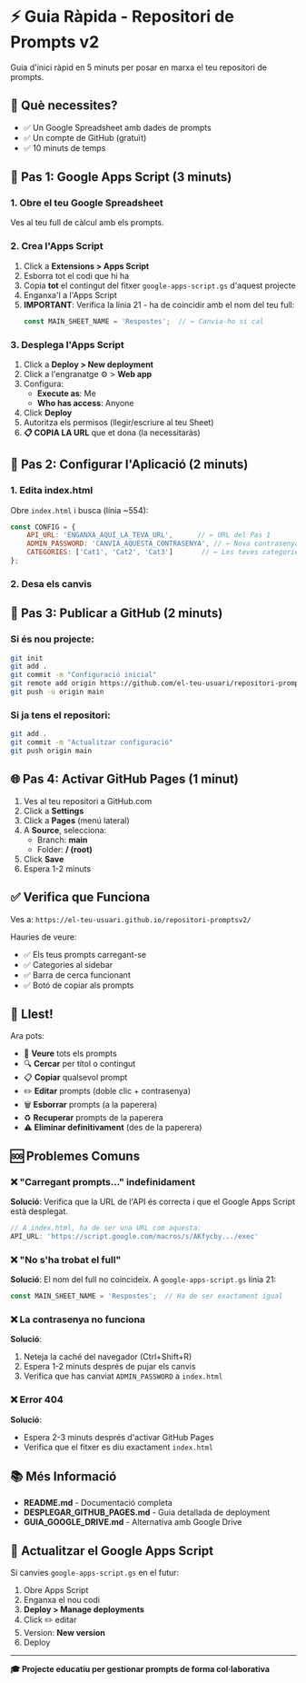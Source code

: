 # ⚡ Guia Ràpida - Repositori de Prompts v2

Guia d'inici ràpid en 5 minuts per posar en marxa el teu repositori de prompts.

## 🎯 Què necessites?

- ✅ Un Google Spreadsheet amb dades de prompts
- ✅ Un compte de GitHub (gratuït)
- ✅ 10 minuts de temps

## 📝 Pas 1: Google Apps Script (3 minuts)

### 1. Obre el teu Google Spreadsheet
Ves al teu full de càlcul amb els prompts.

### 2. Crea l'Apps Script
1. Click a **Extensions > Apps Script**
2. Esborra tot el codi que hi ha
3. Copia **tot** el contingut del fitxer `google-apps-script.gs` d'aquest projecte
4. Enganxa'l a l'Apps Script
5. **IMPORTANT**: Verifica la línia 21 - ha de coincidir amb el nom del teu full:
   ```javascript
   const MAIN_SHEET_NAME = 'Respostes';  // ← Canvia-ho si cal
   ```

### 3. Desplega l'Apps Script
1. Click a **Deploy > New deployment**
2. Click a l'engranatge ⚙️ > **Web app**
3. Configura:
   - **Execute as**: Me
   - **Who has access**: Anyone
4. Click **Deploy**
5. Autoritza els permisos (llegir/escriure al teu Sheet)
6. **📋 COPIA LA URL** que et dona (la necessitaràs)

## 🔧 Pas 2: Configurar l'Aplicació (2 minuts)

### 1. Edita index.html
Obre `index.html` i busca (línia ~554):

```javascript
const CONFIG = {
    API_URL: 'ENGANXA_AQUÍ_LA_TEVA_URL',      // ← URL del Pas 1
    ADMIN_PASSWORD: 'CANVIA_AQUESTA_CONTRASENYA', // ← Nova contrasenya
    CATEGORIES: ['Cat1', 'Cat2', 'Cat3']       // ← Les teves categories
};
```

### 2. Desa els canvis

## 🚀 Pas 3: Publicar a GitHub (2 minuts)

### Si és nou projecte:
```bash
git init
git add .
git commit -m "Configuració inicial"
git remote add origin https://github.com/el-teu-usuari/repositori-promptsv2.git
git push -u origin main
```

### Si ja tens el repositori:
```bash
git add .
git commit -m "Actualitzar configuració"
git push origin main
```

## 🌐 Pas 4: Activar GitHub Pages (1 minut)

1. Ves al teu repositori a GitHub.com
2. Click a **Settings**
3. Click a **Pages** (menú lateral)
4. A **Source**, selecciona:
   - Branch: **main**
   - Folder: **/ (root)**
5. Click **Save**
6. Espera 1-2 minuts

## ✅ Verifica que Funciona

Ves a: `https://el-teu-usuari.github.io/repositori-promptsv2/`

Hauries de veure:
- ✅ Els teus prompts carregant-se
- ✅ Categories al sidebar
- ✅ Barra de cerca funcionant
- ✅ Botó de copiar als prompts

## 🎉 Llest!

Ara pots:
- 👀 **Veure** tots els prompts
- 🔍 **Cercar** per títol o contingut
- 📋 **Copiar** qualsevol prompt
- ✏️ **Editar** prompts (doble clic + contrasenya)
- 🗑️ **Esborrar** prompts (a la paperera)
- ♻️ **Recuperar** prompts de la paperera
- ⚠️ **Eliminar definitivament** (des de la paperera)

## 🆘 Problemes Comuns

### ❌ "Carregant prompts..." indefinidament

**Solució**: Verifica que la URL de l'API és correcta i que el Google Apps Script està desplegat.

```javascript
// A index.html, ha de ser una URL com aquesta:
API_URL: 'https://script.google.com/macros/s/AKfycby.../exec'
```

### ❌ "No s'ha trobat el full"

**Solució**: El nom del full no coincideix. A `google-apps-script.gs` línia 21:

```javascript
const MAIN_SHEET_NAME = 'Respostes';  // Ha de ser exactament igual
```

### ❌ La contrasenya no funciona

**Solució**:
1. Neteja la caché del navegador (Ctrl+Shift+R)
2. Espera 1-2 minuts després de pujar els canvis
3. Verifica que has canviat `ADMIN_PASSWORD` a `index.html`

### ❌ Error 404

**Solució**:
- Espera 2-3 minuts després d'activar GitHub Pages
- Verifica que el fitxer es diu exactament `index.html`

## 📚 Més Informació

- **README.md** - Documentació completa
- **DESPLEGAR_GITHUB_PAGES.md** - Guia detallada de deployment
- **GUIA_GOOGLE_DRIVE.md** - Alternativa amb Google Drive

## 🔄 Actualitzar el Google Apps Script

Si canvies `google-apps-script.gs` en el futur:

1. Obre Apps Script
2. Enganxa el nou codi
3. **Deploy > Manage deployments**
4. Click ✏️ editar
5. Version: **New version**
6. Deploy

---

**🎓 Projecte educatiu per gestionar prompts de forma col·laborativa**

